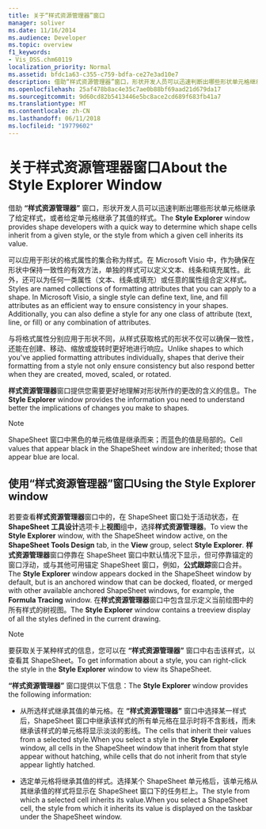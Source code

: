 ```yaml
---
title: 关于“样式资源管理器”窗口
manager: soliver
ms.date: 11/16/2014
ms.audience: Developer
ms.topic: overview
f1_keywords:
- Vis_DSS.chm60119
localization_priority: Normal
ms.assetid: bfdc1a63-c355-c759-bdfa-ce27e3ad10e7
description: 借助“样式资源管理器”窗口，形状开发人员可以迅速判断出哪些形状单元格继承了给定样式，或者给定单元格继承了其值的样式。
ms.openlocfilehash: 25af478b8ac4e35c7ae0b88bf69aad21d679da17
ms.sourcegitcommit: 9d60cd82b5413446e5bc8ace2cd689f683fb41a7
ms.translationtype: MT
ms.contentlocale: zh-CN
ms.lasthandoff: 06/11/2018
ms.locfileid: "19779602"
---
```

# <a name="about-the-style-explorer-window"></a><span data-ttu-id="7ac2d-103">关于样式资源管理器窗口</span><span class="sxs-lookup"><span data-stu-id="7ac2d-103">About the Style Explorer Window</span></span>

<span data-ttu-id="7ac2d-104">借助 **“样式资源管理器”** 窗口，形状开发人员可以迅速判断出哪些形状单元格继承了给定样式，或者给定单元格继承了其值的样式。</span><span class="sxs-lookup"><span data-stu-id="7ac2d-104">The **Style Explorer** window provides shape developers with a quick way to determine which shape cells inherit from a given style, or the style from which a given cell inherits its value.</span></span> 
  
<span data-ttu-id="7ac2d-p101">可以应用于形状的格式属性的集合称为样式。在 Microsoft Visio 中，作为确保在形状中保持一致性的有效方法，单独的样式可以定义文本、线条和填充属性。此外，还可以为任何一类属性（文本、线条或填充）或任意的属性组合定义样式。</span><span class="sxs-lookup"><span data-stu-id="7ac2d-p101">Styles are named collections of formatting attributes that you can apply to a shape. In Microsoft Visio, a single style can define text, line, and fill attributes as an efficient way to ensure consistency in your shapes. Additionally, you can also define a style for any one class of attribute (text, line, or fill) or any combination of attributes.</span></span> 
  
<span data-ttu-id="7ac2d-108">与将格式属性分别应用于形状不同，从样式获取格式的形状不仅可以确保一致性，还能在创建、移动、缩放或旋转时更好地进行响应。</span><span class="sxs-lookup"><span data-stu-id="7ac2d-108">Unlike shapes to which you've applied formatting attributes individually, shapes that derive their formatting from a style not only ensure consistency but also respond better when they are created, moved, scaled, or rotated.</span></span> 
  
<span data-ttu-id="7ac2d-109">**样式资源管理器**窗口提供您需要更好地理解对形状所作的更改的含义的信息。</span><span class="sxs-lookup"><span data-stu-id="7ac2d-109">The **Style Explorer** window provides the information you need to understand better the implications of changes you make to shapes.</span></span> 
  
> [!NOTE]
> <span data-ttu-id="7ac2d-110">ShapeSheet 窗口中黑色的单元格值是继承而来；而蓝色的值是局部的。</span><span class="sxs-lookup"><span data-stu-id="7ac2d-110">Cell values that appear black in the ShapeSheet window are inherited; those that appear blue are local.</span></span> 
  
## <a name="using-the-style-explorer-window"></a><span data-ttu-id="7ac2d-111">使用“样式资源管理器”窗口</span><span class="sxs-lookup"><span data-stu-id="7ac2d-111">Using the Style Explorer window</span></span>

<span data-ttu-id="7ac2d-112">若要查看**样式资源管理器**窗口中的，在 ShapeSheet 窗口处于活动状态，在**ShapeSheet 工具设计**选项卡上**视图**组中，选择**样式资源管理器**。</span><span class="sxs-lookup"><span data-stu-id="7ac2d-112">To view the **Style Explorer** window, with the ShapeSheet window active, on the **ShapeSheet Tools Design** tab, in the **View** group, select **Style Explorer**.</span></span> <span data-ttu-id="7ac2d-113">**样式资源管理器**窗口停靠在 ShapeSheet 窗口中默认情况下显示，但可停靠锚定的窗口浮动，或与其他可用锚定 ShapeSheet 窗口，例如，**公式跟踪**窗口合并。</span><span class="sxs-lookup"><span data-stu-id="7ac2d-113">The **Style Explorer** window appears docked in the ShapeSheet window by default, but is an anchored window that can be docked, floated, or merged with other available anchored ShapeSheet windows, for example, the **Formula Tracing** window.</span></span> <span data-ttu-id="7ac2d-114">在**样式资源管理器**窗口中包含显示定义当前绘图中的所有样式的树视图。</span><span class="sxs-lookup"><span data-stu-id="7ac2d-114">The **Style Explorer** window contains a treeview display of all the styles defined in the current drawing.</span></span> 
  
> [!NOTE]
> <span data-ttu-id="7ac2d-115">要获取关于某种样式的信息，您可以在 **“样式资源管理器”** 窗口中右击该样式，以查看其 ShapeSheet。</span><span class="sxs-lookup"><span data-stu-id="7ac2d-115">To get information about a style, you can right-click the style in the **Style Explorer** window to view its ShapeSheet.</span></span> 
  
<span data-ttu-id="7ac2d-116">**“样式资源管理器”** 窗口提供以下信息：</span><span class="sxs-lookup"><span data-stu-id="7ac2d-116">The **Style Explorer** window provides the following information:</span></span> 
  
- <span data-ttu-id="7ac2d-117">从所选样式继承其值的单元格。在 **“样式资源管理器”** 窗口中选择某一样式后，ShapeSheet 窗口中继承该样式的所有单元格在显示时将不含影线，而未继承该样式的单元格将显示淡淡的影线。</span><span class="sxs-lookup"><span data-stu-id="7ac2d-117">The cells that inherit their values from a selected style.When you select a style in the **Style Explorer** window, all cells in the ShapeSheet window that inherit from that style appear without hatching, while cells that do not inherit from that style appear lightly hatched.</span></span> 
    
- <span data-ttu-id="7ac2d-118">选定单元格将继承其值的样式。选择某个 ShapeSheet 单元格后，该单元格从其继承值的样式将显示在 ShapeSheet 窗口下的任务栏上。</span><span class="sxs-lookup"><span data-stu-id="7ac2d-118">The style from which a selected cell inherits its value.When you select a ShapeSheet cell, the style from which it inherits its value is displayed on the taskbar under the ShapeSheet window.</span></span> 
    

